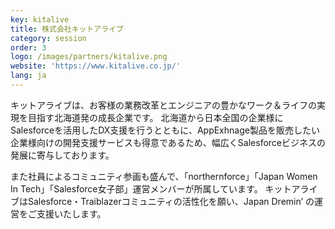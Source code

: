 ```yaml
---
key: kitalive
title: 株式会社キットアライブ
category: session
order: 3
logo: /images/partners/kitalive.png
website: 'https://www.kitalive.co.jp/'
lang: ja
---
```

キットアライブは、お客様の業務改革とエンジニアの豊かなワーク＆ライフの実現を目指す北海道発の成長企業です。 北海道から日本全国の企業様にSalesforceを活用したDX支援を行うとともに、AppExhnage製品を販売したい企業様向けの開発支援サービスも得意であるため、幅広くSalesforceビジネスの発展に寄与しております。

また社員によるコミュニティ参画も盛んで、「northernforce」「Japan Women In Tech」「Salesforce女子部」運営メンバーが所属しています。 キットアライブはSalesforce・Traiblazerコミュニティの活性化を願い、Japan Dremin’ の運営をご支援いたします。
